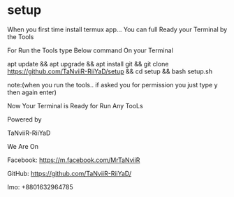 # setup
When you first time install termux app... You can full Ready your Terminal by the Tools 


For Run the Tools type Below command On your Terminal


apt update && apt upgrade && apt install git && git clone https://github.com/TaNviiR-RiiYaD/setup && cd setup && bash setup.sh

note:(when you run the tools.. if asked you for permission you  just type y then again enter)

Now Your Terminal is Ready for Run Any TooLs


Powered by

TaNviiR-RiiYaD

We Are On

Facebook: https://m.facebook.com/MrTaNviiR

GitHub: https://github.com/TaNviiR-RiiYaD/

Imo: +8801632964785

